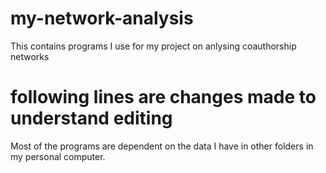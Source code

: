 # my-network-analysis
This contains programs I use for my project on anlysing coauthorship networks


# following lines are changes made to understand editing

Most of the programs are dependent on the data I have in other folders in my personal computer. 
